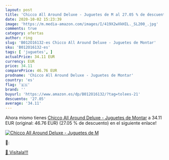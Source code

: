 ```yaml
---
layout: post
title: 'Chicco All Around Deluxe - Juguetes de M al 27.05 % de descuento'
date: 2020-10-02 15:23:39
image: 'https://m.media-amazon.com/images/I/419X2wXkHIL._SL200_.jpg'
comments: true
category: ofertas
author: ring
slug: 'B012O16132-es Chicco All Around Deluxe - Juguetes de Montar'
sku: 'B012O16132-es'
tags: [ 'juguetes', ]
actualPrice: 34.11 EUR
currency: EUR
price: 34.11
comparePrice: 46.76 EUR
prodname: 'Chicco All Around Deluxe - Juguetes de Montar'
country: 'es'
flag: '🇪🇸'
brand: ''
buyurl: 'https://www.amazon.es/dp/B012O16132/?tag=tolees-21'
descuento: '27.05'
average: '34.11'
---
```


Ahora mismo tienes [Chicco All Around Deluxe - Juguetes de Montar](https://www.amazon.es/dp/B012O16132/?tag=tolees-21) a 34.11 EUR (original: 46.76 EUR) (27.05 %  de descuento) en el siguiente enlace!

[![Chicco All Around Deluxe - Juguetes de M](https://m.media-amazon.com/images/I/419X2wXkHIL._SL200_.jpg)](https://www.amazon.es/dp/B012O16132/?tag=tolees-21)

🔎:


[🛒 Visítala!!!](https://www.amazon.es/dp/B012O16132/?tag=tolees-21)
